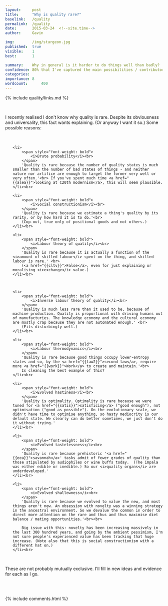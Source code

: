 ```yaml
---
layout:     post
title:      "Why is quality rare?"
baselink:   /quality
permalink:  /quality
date:       2015-03-24  <!--site.time-->
author:     Gavin

img:        /img/sturgeon.jpg
published:	true
visible: 	1
best:		1

summary:    Why in general is it harder to do things well than badly?
confidence:	80% that I've captured the main possibilities / contributors.
categories: 
importance: 8
wordcount:		400
---
```



{%	include quality/links.md		%}


<!-- Need Zen adn the Art - quality is half in you skit -->

<br>

I recently realised I don't know why quality is rare. Despite its obviousness and universality, this fact wants explaining. (Or anyway I want it so.) Some possible reasons:<br><br><br>


<ul>

	<li>  
		<span style="font-weight: bold">
			<i>Brute probability</i><br>
		</span>
		'Quality is rare because the number of quality states is much smaller than the number of bad states of things - and neither nature nor artifice are enough to target the former very well or very often.'<br> If you've spent much time <a href="{{alea}}">looking at C20th modernism</a>, this will seem plausible.
	</li><br>
    
	<li> 
		<span style="font-weight: bold">
			<i>Social constructionism</i><br>
		</span>
		'Quality is rare because we estimate a thing's quality by its rarity, or by how hard it is to do.'<br> 
		(Cop-out, true only of positional goods and not others.)
	</li><br>

	<li>
		<span style="font-weight: bold">
			<i>Labour theory of quality</i><br>
		</span>
		'Quality is rare because it is actually a function of the <i>amount of skilled labour</i> spent on the thing, and skilled labour is rare.' <br>
		(<a href="{{cltv}}">False</a>, even for just explaining or moralising <i>exchange</i> value.)
	</li><br>



	<li>
		<span style="font-weight: bold">
			<i>Inverse labour theory of quality</i><br>
		</span>
		'Quality is much less rare than it used to be, because of machine production. Quality is proportional with driving humans out of manufacturies. The knowledge economy and the cultural economy are mostly crap because they are not automated enough.' <br>
		(Fits disturbingly well.)
	</li><br>

	<li>  
		<span style="font-weight: bold">
			<i>Labour thermodynamics</i><br>
		</span>
		'Quality is rare because good things occupy lower-entropy states and so, by the <a href="{{law2}}">second law</a>, require more <a href="{{work}}">Work</a> to create and maintain.'<br> 
		Is cleaning the best example of this?
	</li><br>
	
	<li>
		<span style="font-weight: bold">
			<i>Evolved hastiness</i><br>
		</span>
		'Quality is optimality. Optimality is rare because we were tuned for <a href="{{satis}}">satisficing</a> ("good enough"), not optimisation ("good as possible"). On the evolutionary scale, we didn't have time to optimise anything, so hasty mediocrity is our default state. We clearly can do better sometimes, we just don't do it without trying.'
	</li><br>
	
	<li>
		<span style="font-weight: bold">
			<i>Evolved tastelessness</i><br>
		</span>
		'Quality is rare because prehistoric '<a href="{{eea}}">savannah</a>' tasks admit of fewer grades of quality than those stipulated by audiophiles or wine buffs today.  (The impala was either edible or inedible.) So our <i>quality organs</i> are underdeveloped.'
	</li><br>

	<li>
		<span style="font-weight: bold">
			<i>Evolved shallowness</i><br>
		</span>
		'Quality is rare because we evolved to value the new, and most things aren't new. An obsession with novelty was a winning strategy in the ancestral environment. So we devalue the common in order to direct more attention on the rare and thus and thus maximise diet balance / mating opportunities.'<br><br>

		Big issue with this: novelty has been increasing massively in the last 300 hundred years, and going by the ambient pessimism, I'm not sure people's experienced value has been tracking that huge increase. (Note also that this is social constructionism with a different hat on.)
	</li><br>

</ul>

<br>

These are not probably mutually exclusive. I'll fill in new ideas and evidence for each as I go.

<br><br>

{%  include comments.html %}